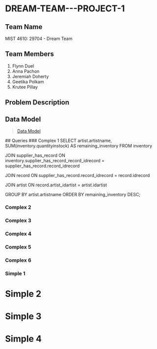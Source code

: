 # DREAM-TEAM---PROJECT-1

## Team Name
MIST 4610: 29704 - Dream Team

## Team Members
1. Flynn Duel 
2. Anna Pachon
3. Jeremiah Doherty
4. Geetika Polkam
5. Krutee Pillay

## Problem Description

## Data Model
<blockquote class="imgur-embed-pub" lang="en" data-id="a/3QwgzIk"  ><a href="//imgur.com/a/3QwgzIk">Data Model</a></blockquote><script async src="//s.imgur.com/min/embed.js" charset="utf-8"></script>
## Queries
### Complex 1
SELECT artist.artistname, SUM(inventory.quantityinstock) AS remaining_inventory FROM inventory

JOIN supplier_has_record 
ON inventory.supplier_has_record_record_idrecord = supplier_has_record.record_idrecord

JOIN record ON supplier_has_record.record_idrecord = record.idrecord

JOIN artist ON record.artist_idartist = artist.idartist

GROUP BY artist.artistname
ORDER BY remaining_inventory DESC;

### Complex 2

### Complex 3

### Complex 4

### Complex 5

### Complex 6

### Simple 1

# Simple 2

# Simple 3

# Simple 4
